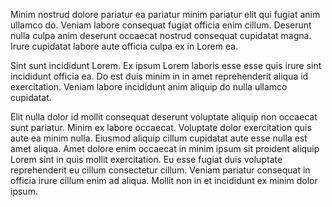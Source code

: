 Minim nostrud dolore pariatur ea pariatur minim pariatur elit qui fugiat anim ullamco do. Veniam labore consequat fugiat officia enim cillum. Deserunt nulla culpa anim deserunt occaecat nostrud consequat cupidatat magna. Irure cupidatat labore aute officia culpa ex in Lorem ea.

Sint sunt incididunt Lorem. Ex ipsum Lorem laboris esse esse quis irure sint incididunt officia ea. Do est duis minim in in amet reprehenderit aliqua id exercitation. Veniam labore incididunt anim aliquip do nulla ullamco cupidatat.

Elit nulla dolor id mollit consequat deserunt voluptate aliquip non occaecat sunt pariatur. Minim ex labore occaecat. Voluptate dolor exercitation quis aute ea minim nulla. Eiusmod aliquip cillum cupidatat aute esse nulla est amet aliqua. Amet dolore enim occaecat in minim ipsum sit proident aliquip Lorem sint in quis mollit exercitation. Eu esse fugiat duis voluptate reprehenderit eu cillum consectetur cillum. Veniam pariatur consequat in officia irure cillum enim ad aliqua. Mollit non in et incididunt ex minim dolor ipsum.